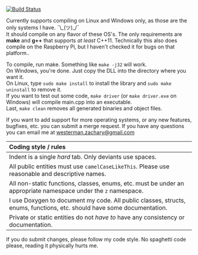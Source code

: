 [![Build Status](https://travis-ci.org/ZacharyWesterman/libzed.svg?branch=master)](https://travis-ci.org/ZacharyWesterman/libzed)

Currently supports compiling on Linux and Windows only, as those are the only systems I have. ¯\\\_(ツ)\_/¯<br>
It should compile on any flavor of these OS's. The only requirements are **make** and **g++** that supports *at least* C++11.
Technically this also does compile on the Raspberry Pi, but I haven't checked it for bugs on that platform..

To compile, run make. Something like `make -j32` will work.<br>
On Windows, you're done. Just copy the DLL into the directory where you want it.<br>
On Linux, type `sudo make install` to install the library and `sudo make uninstall` to remove it.<br>
If you want to test out some code, `make driver` (or `make driver.exe` on Windows) will compile main.cpp into an executable.<br>
Last, `make clean` removes all generated binaries and object files.

If you want to add support for more operating systems, or any new features, bugfixes, etc. you can submit a merge request. If you have any questions you can email me at westerman.zachary@gmail.com

|Coding style / rules|
|:-----|
|Indent is a single *hard* tab. Only deviants use spaces.|
|All public entities must use `camelCaseLikeThis`. Please use reasonable and descriptive names.|
|All non-static functions, classes, enums, etc. must be under an appropriate namespace under the `z` namespace.|
|I use Doxygen to document my code. All public classes, structs, enums, functions, etc. should have some documentation.|
|Private or static entities do not *have to* have any consistency or documentation.|

If you do submit changes, please follow my code style. No spaghetti code please, reading it physically hurts me.
